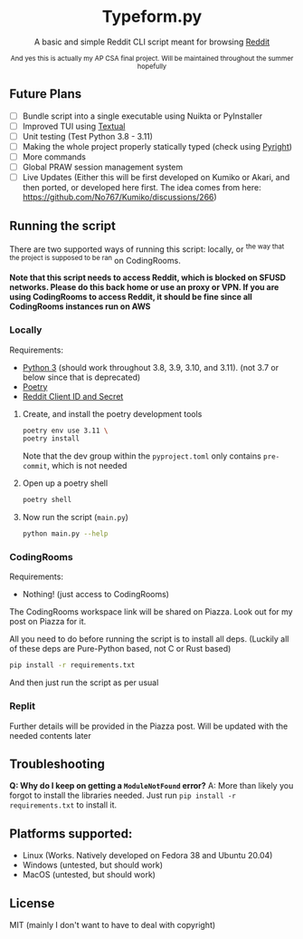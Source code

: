 <div align=center>

# Typeform.py

A basic and simple Reddit CLI script meant for browsing [Reddit](https://reddit.com)

<sup>And yes this is actually my AP CSA final project. Will be maintained throughout the summer hopefully</sup>

<div align=left>

## Future Plans

- [ ] Bundle script into a single executable using Nuikta or PyInstaller 
- [ ] Improved TUI using [Textual](https://textual.textualize.io/)
- [ ] Unit testing (Test Python 3.8 - 3.11)
- [ ] Making the whole project properly statically typed (check using [Pyright](https://pypi.org/project/pyright/))
- [ ] More commands
- [ ] Global PRAW session management system
- [ ] Live Updates (Either this will be first developed on Kumiko or Akari, and then ported, or developed here first. The idea comes from here: https://github.com/No767/Kumiko/discussions/266)

## Running the script

There are two supported ways of running this script: locally, or <sup>the way that the project is supposed to be ran</sup> on CodingRooms.

**Note that this script needs to access Reddit, which is blocked on SFUSD networks. Please do this back home or use an proxy or VPN. If you are using CodingRooms to access Reddit, it should be fine since all CodingRooms instances run on AWS**

### Locally


Requirements:

- [Python 3](https://www.python.org/) (should work throughout 3.8, 3.9, 3.10, and 3.11). (not 3.7 or below since that is deprecated)
- [Poetry](https://python-poetry.org/)
- [Reddit Client ID and Secret](https://www.reddit.com/prefs/apps)

1. Create, and install the poetry development tools

    ```bash
    poetry env use 3.11 \
    poetry install
    ```
    Note that the dev group within the `pyproject.toml` only contains `pre-commit`, which is not needed

2. Open up a poetry shell

    ```bash
    poetry shell
    ```

3. Now run the script (`main.py`)

    ```bash
    python main.py --help
    ```


### CodingRooms

Requirements:
- Nothing! (just access to CodingRooms)

The CodingRooms workspace link will be shared on Piazza. Look out for my post on Piazza for it.

All you need to do before running the script is to install all deps. (Luckily all of these deps are Pure-Python based, not C or Rust based)

```bash
pip install -r requirements.txt
```

And then just run the script as per usual

### Replit

Further details will be provided in the Piazza post. Will be updated with the needed contents later

## Troubleshooting

**Q: Why do I keep on getting a `ModuleNotFound` error?**
A: More than likely you forgot to install the libraries needed. Just run `pip install -r requirements.txt` to install it.

## Platforms supported:
- Linux (Works. Natively developed on Fedora 38 and Ubuntu 20.04)
- Windows (untested, but should work)
- MacOS (untested, but should work)

## License

MIT (mainly I don't want to have to deal with copyright)